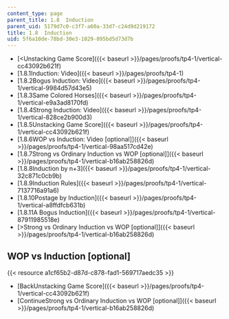 ```yaml
---
content_type: page
parent_title: 1.8  Induction
parent_uid: 5179d7c0-c3f7-a60a-33d7-c24d9d219172
title: 1.8  Induction
uid: 5f6a10de-78bd-30e3-1029-095bd5d73d7b
---
```


*   [<Unstacking Game Score]({{< baseurl >}}/pages/proofs/tp4-1/vertical-cc43092b621f)
*   [1.8.1Induction: Video]({{< baseurl >}}/pages/proofs/tp4-1)
*   [1.8.2Bogus Induction: Video]({{< baseurl >}}/pages/proofs/tp4-1/vertical-9984d57d43e5)
*   [1.8.3Same Colored Horses]({{< baseurl >}}/pages/proofs/tp4-1/vertical-e9a3ad8170fd)
*   [1.8.4Strong Induction: Video]({{< baseurl >}}/pages/proofs/tp4-1/vertical-828ce2b900d3)
*   [1.8.5Unstacking Game Score]({{< baseurl >}}/pages/proofs/tp4-1/vertical-cc43092b621f)
*   [1.8.6WOP vs Induction: Video \[optional\]]({{< baseurl >}}/pages/proofs/tp4-1/vertical-98aa517cd42e)
*   [1.8.7Strong vs Ordinary Induction vs WOP \[optional\]]({{< baseurl >}}/pages/proofs/tp4-1/vertical-b16ab258826d)
*   [1.8.8Induction by n+3]({{< baseurl >}}/pages/proofs/tp4-1/vertical-32c871c0cb9b)
*   [1.8.9Induction Rules]({{< baseurl >}}/pages/proofs/tp4-1/vertical-7137716a91a6)
*   [1.8.10Postage by Induction]({{< baseurl >}}/pages/proofs/tp4-1/vertical-a8ffdfcb631b)
*   [1.8.11A Bogus Induction]({{< baseurl >}}/pages/proofs/tp4-1/vertical-87911985518e)
*   [\>Strong vs Ordinary Induction vs WOP \[optional\]]({{< baseurl >}}/pages/proofs/tp4-1/vertical-b16ab258826d)

WOP vs Induction \[optional\]
-----------------------------

{{< resource a1cf65b2-d87d-c878-fad1-569717aedc35 >}}

*   [BackUnstacking Game Score]({{< baseurl >}}/pages/proofs/tp4-1/vertical-cc43092b621f)
*   [ContinueStrong vs Ordinary Induction vs WOP \[optional\]]({{< baseurl >}}/pages/proofs/tp4-1/vertical-b16ab258826d)